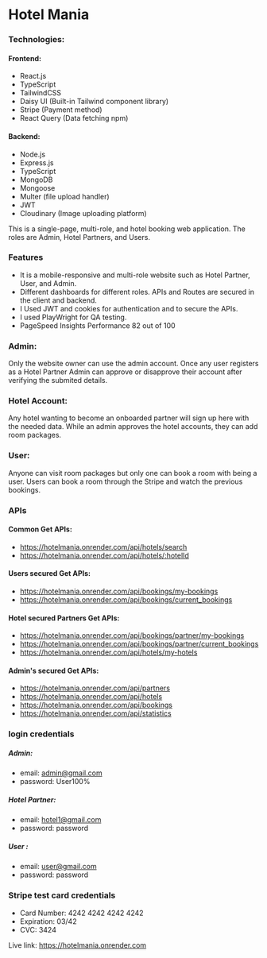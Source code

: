 # Hotel Mania

### Technologies:

#### Frontend:

- React.js
- TypeScript
- TailwindCSS
- Daisy UI (Built-in Tailwind component library)
- Stripe (Payment method)
- React Query (Data fetching npm)

#### Backend:

- Node.js
- Express.js
- TypeScript
- MongoDB
- Mongoose
- Multer (file upload handler)
- JWT
- Cloudinary (Image uploading platform)

This is a single-page, multi-role, and hotel booking web application. The roles are Admin, Hotel Partners, and Users.

### Features

- It is a mobile-responsive and multi-role website such as Hotel Partner, User, and Admin.
- Different dashboards for different roles. APIs and Routes are secured in the client and backend.
- I Used JWT and cookies for authentication and to secure the APIs.
- I used PlayWright for QA testing.
- PageSpeed Insights Performance 82 out of 100

### Admin:

Only the website owner can use the admin account. Once any user registers as a Hotel Partner Admin can approve or disapprove their account after verifying the submited details.

### Hotel Account:

Any hotel wanting to become an onboarded partner will sign up here with the needed data. While an admin approves the hotel accounts, they can add room packages.

### User:

Anyone can visit room packages but only one can book a room with being a user. Users can book a room through the Stripe and watch the previous bookings.

### APIs

#### Common Get APIs:

- https://hotelmania.onrender.com/api/hotels/search
- https://hotelmania.onrender.com/api/hotels/:hotelId

#### Users secured Get APIs:

- https://hotelmania.onrender.com/api/bookings/my-bookings
- https://hotelmania.onrender.com/api/bookings/current_bookings

#### Hotel secured Partners Get APIs:

- https://hotelmania.onrender.com/api/bookings/partner/my-bookings
- https://hotelmania.onrender.com/api/bookings/partner/current_bookings
- https://hotelmania.onrender.com/api/hotels/my-hotels

#### Admin's secured Get APIs:

- https://hotelmania.onrender.com/api/partners
- https://hotelmania.onrender.com/api/hotels
- https://hotelmania.onrender.com/api/bookings
- https://hotelmania.onrender.com/api/statistics

### login credentials

##### Admin:

- email: admin@gmail.com
- password: User100%

##### Hotel Partner:

- email: hotel1@gmail.com
- password: password

##### User :

- email: user@gmail.com
- password: password

### Stripe test card credentials

- Card Number: 4242 4242 4242 4242
- Expiration: 03/42
- CVC: 3424

Live link: https://hotelmania.onrender.com
